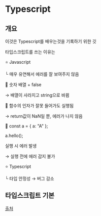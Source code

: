 # Typescript

## 개요

이것은 Typescript를 배우는것을 기록하기 위한 깃

타입스크립트를 쓰는 이유는

⭐ Javascript

└ 매우 유연해서 에러를 잘 보여주지 않음

🚫 숫자 배열 + false

→ 배열이 사라지고 string으로 바뀜

🚫 함수의 인자가 잘못 들어가도 실행됨

→ return값이 NaN일 뿐, 에러가 나지 않음

🚫 const a = { a: "A" };

a.hello();

실행 시 에러 발생

→ 실행 전에 에러 감지 불가

⭐ Typescript

└ 타입 안정성 → 버그 감소

## 타입스크립트 기본

[출처](https://poiemaweb.com/typescript-introduction)
